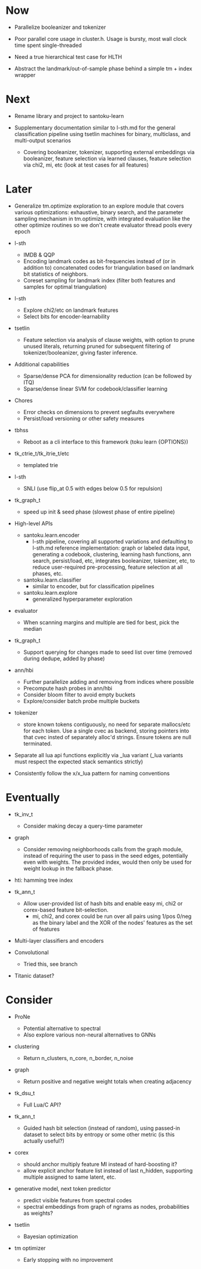 # Now

- Parallelize booleanizer and tokenizer
- Poor parallel core usage in cluster.h. Usage is bursty, most wall clock time spent single-threaded

- Need a true hierarchical test case for HLTH
- Abstract the landmark/out-of-sample phase behind a simple tm + index wrapper

# Next

- Rename library and project to santoku-learn

- Supplementary documentation similar to l-sth.md for the general classification
  pipeline using tsetlin machines for binary, multiclass, and multi-output
  scenarios
    - Covering booleanizer, tokenizer, supporting external embeddings via
      booleanizer, feature selection via learned clauses, feature selection via
      chi2, mi, etc (look at test cases for all features)

# Later

- Generalize tm.optimize exploration to an explore module that covers various
  optimizations: exhaustive, binary search, and the parameter sampling mechanism
  in tm.optimize, with integrated evaluation like the other optimize routines so
  we don't create evaluator thread pools every epoch

- l-sth
    - IMDB & QQP
    - Encoding landmark codes as bit-frequencies instead of (or in addition to)
      concatenated codes for triangulation based on landmark bit statistics of
      neighbors.
    - Coreset sampling for landmark index (filter both features and samples for
      optimal triangulation)

- l-sth
    - Explore chi2/etc on landmark features
    - Select bits for encoder-learnability

- tsetlin
    - Feature selection via analysis of clause weights, with option to prune
      unused literals, returning pruned for subsequent filtering of
      tokenizer/booleanizer, giving faster inference.

- Additional capabilities
    - Sparse/dense PCA for dimensionality reduction (can be followed by ITQ)
    - Sparse/dense linear SVM for codebook/classifier learning

- Chores
    - Error checks on dimensions to prevent segfaults everywhere
    - Persist/load versioning or other safety measures

- tbhss
    - Reboot as a cli interface to this framework (toku learn {OPTIONS})

- tk_ctrie_t/tk_itrie_t/etc
    - templated trie

- l-sth
    - SNLI (use flip_at 0.5 with edges below 0.5 for repulsion)

- tk_graph_t
    - speed up init & seed phase (slowest phase of entire pipeline)

- High-level APIs
    - santoku.learn.encoder
        - l-sth pipeline, covering all supported variations and defaulting to
          l-sth.md reference implementation: graph or labeled data input,
          generating a codebook, clustering, learning hash functions, ann search,
          persist/load, etc, integrates booleanizer, tokenizer, etc, to reduce
          user-required pre-processing, feature selection at all phases, etc.
    - santoku.learn.classifier
        - similar to encoder, but for classification pipelines
    - santoku.learn.explore
        - generalized hyperparameter exploration

- evaluator
    - When scanning margins and multiple are tied for best, pick the median

- tk_graph_t
    - Support querying for changes made to seed list over time (removed during dedupe, added by phase)

- ann/hbi
    - Further parallelize adding and removing from indices where possible
    - Precompute hash probes in ann/hbi
    - Consider bloom filter to avoid empty buckets
    - Explore/consider batch probe multiple buckets

- tokenizer
    - store known tokens contiguously, no need for separate mallocs/etc for each
      token. Use a single cvec as backend, storing pointers into that cvec
      insted of separately alloc'd strings. Ensure tokens are null terminated.

- Separate all lua api functions explicitly via _lua variant (_lua variants must
  respect the expected stack semantics strictly)

- Consistently follow the x/x_lua pattern for naming conventions

# Eventually

- tk_inv_t
    - Consider making decay a query-time parameter

- graph
    - Consider removing neighborhoods calls from the graph module, instead of
      requiring the user to pass in the seed edges, potentially even with weights.
      The provided index, would then only be used for weight lookup in the fallback
      phase.

- hti: hamming tree index

- tk_ann_t
    - Allow user-provided list of hash bits and enable easy mi, chi2 or corex-based feature bit-selection.
        - mi, chi2, and corex could be run over all pairs using 1/pos 0/neg as
          the binary label and the XOR of the nodes' features as the set of
          features

- Multi-layer classifiers and encoders

- Convolutional
    - Tried this, see branch

- Titanic dataset?

# Consider

- ProNe
    - Potential alternative to spectral
    - Also explore various non-neural alternatives to GNNs

- clustering
    - Return n_clusters, n_core, n_border, n_noise

- graph
    - Return positive and negative weight totals when creating adjacency

- tk_dsu_t
    - Full Lua/C API?

- tk_ann_t
    - Guided hash bit selection (instead of random), using passed-in dataset to
      select bits by entropy or some other metric (is this actually useful?)

- corex
    - should anchor multiply feature MI instead of hard-boosting it?
    - allow explicit anchor feature list instead of last n_hidden, supporting
      multiple assigned to same latent, etc.

- generative model, next token predictor
    - predict visible features from spectral codes
    - spectral embeddings from graph of ngrams as nodes, probabilities as
      weights?

- tsetlin
    - Bayesian optimization

- tm optimizer
    - Early stopping with no improvement

